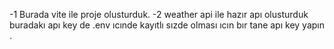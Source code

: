 -1 Burada vite ile proje olusturduk. 
-2 weather api ile hazır apı olusturduk buradakı apı key de .env ıcınde kayıtlı sızde olması ıcın bır tane apı key yapın .

